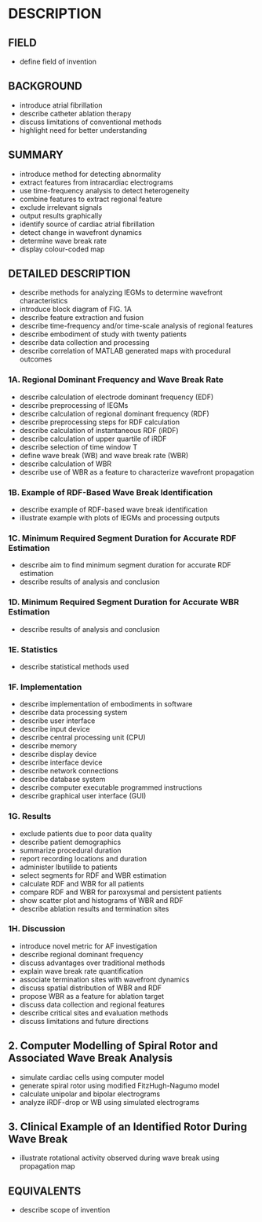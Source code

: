 # DESCRIPTION

## FIELD

- define field of invention

## BACKGROUND

- introduce atrial fibrillation
- describe catheter ablation therapy
- discuss limitations of conventional methods
- highlight need for better understanding

## SUMMARY

- introduce method for detecting abnormality
- extract features from intracardiac electrograms
- use time-frequency analysis to detect heterogeneity
- combine features to extract regional feature
- exclude irrelevant signals
- output results graphically
- identify source of cardiac atrial fibrillation
- detect change in wavefront dynamics
- determine wave break rate
- display colour-coded map

## DETAILED DESCRIPTION

- describe methods for analyzing IEGMs to determine wavefront characteristics
- introduce block diagram of FIG. 1A
- describe feature extraction and fusion
- describe time-frequency and/or time-scale analysis of regional features
- describe embodiment of study with twenty patients
- describe data collection and processing
- describe correlation of MATLAB generated maps with procedural outcomes

### 1A. Regional Dominant Frequency and Wave Break Rate

- describe calculation of electrode dominant frequency (EDF)
- describe preprocessing of IEGMs
- describe calculation of regional dominant frequency (RDF)
- describe preprocessing steps for RDF calculation
- describe calculation of instantaneous RDF (iRDF)
- describe calculation of upper quartile of iRDF
- describe selection of time window T
- define wave break (WB) and wave break rate (WBR)
- describe calculation of WBR
- describe use of WBR as a feature to characterize wavefront propagation

### 1B. Example of RDF-Based Wave Break Identification

- describe example of RDF-based wave break identification
- illustrate example with plots of IEGMs and processing outputs

### 1C. Minimum Required Segment Duration for Accurate RDF Estimation

- describe aim to find minimum segment duration for accurate RDF estimation
- describe results of analysis and conclusion

### 1D. Minimum Required Segment Duration for Accurate WBR Estimation

- describe results of analysis and conclusion

### 1E. Statistics

- describe statistical methods used

### 1F. Implementation

- describe implementation of embodiments in software
- describe data processing system
- describe user interface
- describe input device
- describe central processing unit (CPU)
- describe memory
- describe display device
- describe interface device
- describe network connections
- describe database system
- describe computer executable programmed instructions
- describe graphical user interface (GUI)

### 1G. Results

- exclude patients due to poor data quality
- describe patient demographics
- summarize procedural duration
- report recording locations and duration
- administer Ibutilide to patients
- select segments for RDF and WBR estimation
- calculate RDF and WBR for all patients
- compare RDF and WBR for paroxysmal and persistent patients
- show scatter plot and histograms of WBR and RDF
- describe ablation results and termination sites

### 1H. Discussion

- introduce novel metric for AF investigation
- describe regional dominant frequency
- discuss advantages over traditional methods
- explain wave break rate quantification
- associate termination sites with wavefront dynamics
- discuss spatial distribution of WBR and RDF
- propose WBR as a feature for ablation target
- discuss data collection and regional features
- describe critical sites and evaluation methods
- discuss limitations and future directions

## 2. Computer Modelling of Spiral Rotor and Associated Wave Break Analysis

- simulate cardiac cells using computer model
- generate spiral rotor using modified FitzHugh-Nagumo model
- calculate unipolar and bipolar electrograms
- analyze iRDF-drop or WB using simulated electrograms

## 3. Clinical Example of an Identified Rotor During Wave Break

- illustrate rotational activity observed during wave break using propagation map

## EQUIVALENTS

- describe scope of invention


